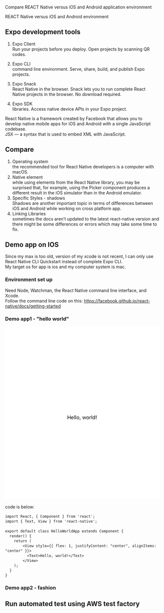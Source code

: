 Compare REACT Native versus iOS and Android application environment     

REACT Native versus iOS and Android environment        

## Expo development tools        
1. Expo Client    
Run your projects before you deploy. Open projects by scanning QR codes.     

2. Expo CLI     
command line environment. Serve, share, build, and publish Expo projects.     

3. Expo Snack    
React Native in the browser. Snack lets you to run complete React Native projects in the browser. No download required.    

4. Expo SDK    
libraries. Access native device APIs in your Expo project.      


React Native is a framework created by Facebook that allows you to develop native mobile apps for iOS and Android with a single JavaScript codebase.    
JSX — a syntax that is used to embed XML with JavaScript.    

## Compare   
1. Operating system    
the recommended tool for React Native developers is a computer with macOS.    
2. Native element    
while using elements from the React Native library, you may be surprised that, for example, using the Picker component produces a different result in the iOS simulator than in the Android emulator.     
3. Specific Styles - shadows    
Shadows are another important topic in terms of differences between iOS and Android while working on cross platform app.      
4. Linking Libraries    
sometimes the docs aren’t updated to the latest react-native version and there might be some differences or errors which may take some time to fix.    

## Demo app on IOS
Since my max is too old, version of my xcode is not recent, I can only use React Native CLI Quickstart instead of complete Expo CLI.    
My target os for app is ios and my computer system is mac.    

### Environment set up    
Need Node, Watchman, the React Native command line interface, and Xcode.     
Follow the command line code on this: https://facebook.github.io/react-native/docs/getting-started     

### Demo app1 - "hello world"     
![demoImg1](https://github.com/zhou-1/State-Of-Art-Researches/blob/master/ReactNativeIOSANDROID/DemoImg/1.jpg)

code is below:
```
import React, { Component } from 'react';
import { Text, View } from 'react-native';

export default class HelloWorldApp extends Component {
  render() {
    return (
        <View style={{ flex: 1, justifyContent: "center", alignItems: "center" }}>
          <Text>Hello, world!</Text>
        </View>
    );
  }
}
```

### Demo app2 - fashion   


## Run automated test using AWS test factory    


